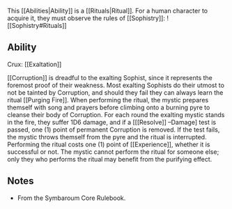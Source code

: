 This [[Abilities|Ability]] is a [[Rituals|Ritual]]. For a human character to acquire it, they must observe the rules of [[Sophistry]]:
![[Sophistry#Rituals]]
## Ability
Crux: [[Exaltation]]

[[Corruption]] is dreadful to the exalting Sophist, since it represents the foremost proof of their weakness. Most exalting Sophists do their utmost to not be tainted by Corruption, and should they fail they can always learn the ritual [[Purging Fire]]. When performing the ritual, the mystic prepares themself with song and prayers before climbing onto a burning pyre to cleanse their body of Corruption. For each round the exalting mystic stands in the fire, they suffer 1D6 damage, and if a \[[[Resolve]] –Damage\] test is passed, one (1) point of permanent Corruption is removed. If the test fails, the mystic throws themself from the pyre and the ritual is interrupted. Performing the ritual costs one (1) point of [[Experience]], whether it is successful or not. The mystic cannot perform the ritual for someone else; only they who performs the ritual may benefit from the purifying effect.
## Notes
* From the Symbaroum Core Rulebook.